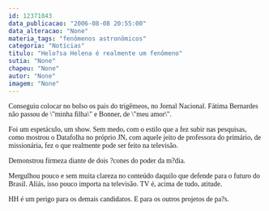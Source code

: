 ```yaml
---
id: 12371843
data_publicacao: "2006-08-08 20:55:00"
data_alteracao: "None"
materia_tags: "fenômenos astronômicos"
categoria: "Notícias"
titulo: "Helo?sa Helena é realmente um fenômeno"
sutia: "None"
chapeu: "None"
autor: "None"
imagem: "None"
---
```

<p><P><FONT face=Verdana>Conseguiu colocar no bolso os pais do trigêmeos, no Jornal Nacional. Fátima Bernardes não passou de \"minha filha\" e&nbsp;Bonner, de \"meu amor\".</FONT></P></p>
<p><P><FONT face=Verdana>Foi um espetáculo, um show. Sem medo, com o estilo que a fez subir nas pesquisas, como mostrou o Datafolha no próprio JN, com aquele jeito de professora do primário, de missionária, fez o que realmente pode ser feito na televisão.</FONT></P></p>
<p><P><FONT face=Verdana>Demonstrou firmeza diante de dois ?cones do poder da m?dia.</FONT></P></p>
<p><P><FONT face=Verdana>Mergulhou pouco e sem muita clareza no conteúdo daquilo que defende para o futuro do Brasil. Aliás, isso pouco importa na televisão. TV é, acima de tudo, atitude.</FONT></P></p>
<p><P><FONT face=Verdana>HH é um perigo para os demais candidatos. E para os outros projetos de pa?s.</FONT></P> </p>
